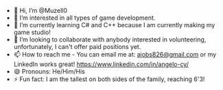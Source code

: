 - 👋 Hi, I’m @Muzell0
- 👀 I’m interested in all types of game development.
- 🌱 I’m currently learning C# and C++ because I am currently making my game studio!
- 💞️ I’m looking to collaborate with anybody interested in volunteering, unfortunately, I can't offer paid positions yet.
- 📫 How to reach me - You can email me at: ajobs826@gmail.com or my LinkedIn works great! https://www.linkedin.com/in/angelo-cy/
- 😄 Pronouns: He/Him/His
- ⚡ Fun fact: I am the tallest on both sides of the family, reaching 6'3!

<!---
Muzell0/Muzell0 is a ✨ special ✨ repository because its `README.md` (this file) appears on your GitHub profile.
You can click the Preview link to take a look at your changes.
--->

